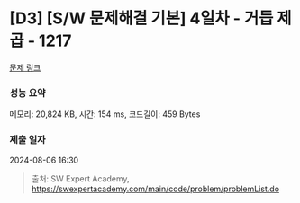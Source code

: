# [D3] [S/W 문제해결 기본] 4일차 - 거듭 제곱 - 1217 

[문제 링크](https://swexpertacademy.com/main/code/problem/problemDetail.do?contestProbId=AV14dUIaAAUCFAYD) 

### 성능 요약

메모리: 20,824 KB, 시간: 154 ms, 코드길이: 459 Bytes

### 제출 일자

2024-08-06 16:30



> 출처: SW Expert Academy, https://swexpertacademy.com/main/code/problem/problemList.do